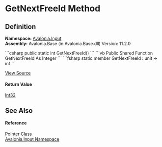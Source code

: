 # GetNextFreeId Method




## Definition
**Namespace:** <a href="N_Avalonia_Input">Avalonia.Input</a>  
**Assembly:** Avalonia.Base (in Avalonia.Base.dll) Version: 11.2.0

<Tabs groupId="api-code-preview">
<TabItem value="csharp" label="C#">
```csharp
public static int GetNextFreeId()
```
</TabItem>
<TabItem value="vb" label="VB">
```vb
Public Shared Function GetNextFreeId As Integer
```
</TabItem>
<TabItem value="fsharp" label="F#">
```fsharp
static member GetNextFreeId : unit -> int 
```
</TabItem>
</Tabs>



<a href="https://github.com/AvaloniaUI/Avalonia/tree/master/src/Avalonia.Base/Input/Pointer.cs#L12" title="View the source code">View Source</a>



#### Return Value
<a href="https://learn.microsoft.com/dotnet/api/system.int32" target="_blank" rel="noopener noreferrer">Int32</a>

## See Also


#### Reference
<a href="T_Avalonia_Input_Pointer">Pointer Class</a>  
<a href="N_Avalonia_Input">Avalonia.Input Namespace</a>  

